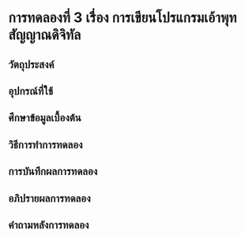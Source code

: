 # การทดลองที่ 3 เรื่อง การเขียนโปรแกรมเอ้าพุทสัญญาณดิจิทัล
## วัตถุประสงค์ 
## อุปกรณ์ที่ใช้ 
## ศึกษาข้อมูลเบื้องต้น 
## วิธีการทำการทดลอง 
## การบันทึกผลการทดลอง 
## อภิปรายผลการทดลอง 
## คำถามหลังการทดลอง 
